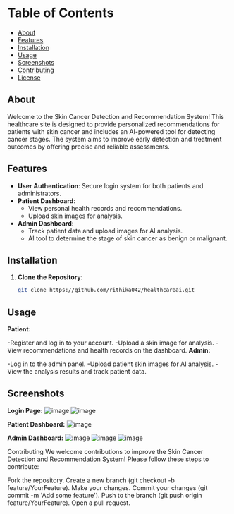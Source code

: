 # Table of Contents

- [About](#about)
- [Features](#features)
- [Installation](#installation)
- [Usage](#usage)
- [Screenshots](#screenshots)
- [Contributing](#contributing)
- [License](#license)

## About
Welcome to the Skin Cancer Detection and Recommendation System! This healthcare site is designed to provide personalized recommendations for patients with skin cancer and includes an AI-powered tool for detecting cancer stages. The system aims to improve early detection and treatment outcomes by offering precise and reliable assessments.

## Features
- **User Authentication**: Secure login system for both patients and administrators.
- **Patient Dashboard**:
  - View personal health records and recommendations.
  - Upload skin images for analysis.
- **Admin Dashboard**:
  - Track patient data and upload images for AI analysis.
  - AI tool to determine the stage of skin cancer as benign or malignant.

## Installation
1. **Clone the Repository**:
   ```bash
   git clone https://github.com/rithika042/healthcareai.git


## Usage
**Patient:**

  -Register and log in to your account.
  -Upload a skin image for analysis.
  -View recommendations and health records on the dashboard.
**Admin:**

-Log in to the admin panel.
-Upload patient skin images for AI analysis.
-View the analysis results and track patient data.
## Screenshots
**Login Page:**
![image](https://github.com/user-attachments/assets/359ab9da-0af1-41f8-928b-9b461fef0cdc)
![image](https://github.com/user-attachments/assets/6b91f7cd-3cb7-4d39-baa7-c8155dfaf03e)



**Patient Dashboard:**
![image](https://github.com/user-attachments/assets/907e6fb9-f5bb-46d5-bb66-fc1f542c85b4)


**Admin Dashboard:**
![image](https://github.com/user-attachments/assets/3190940b-2538-4a56-b262-b049a312c17a)
![image](https://github.com/user-attachments/assets/afed255d-6386-4b6d-a853-ee0f5160ae44)
![image](https://github.com/user-attachments/assets/0939d63d-7a27-492d-949d-426f30221d49)

Contributing
We welcome contributions to improve the Skin Cancer Detection and Recommendation System! Please follow these steps to contribute:

Fork the repository.
Create a new branch (git checkout -b feature/YourFeature).
Make your changes.
Commit your changes (git commit -m 'Add some feature').
Push to the branch (git push origin feature/YourFeature).
Open a pull request.
   
